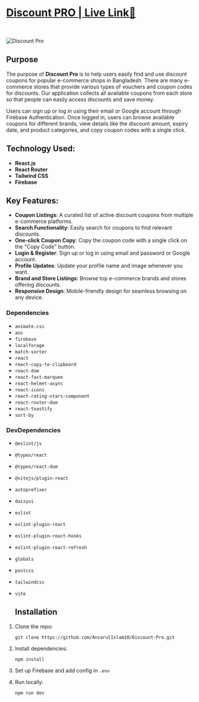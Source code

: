 # [Discount PRO | Live Link🔗](https://discount-pro-10.netlify.app/)

<br>

![Discount Pro](https://i.ibb.co.com/Cv5fSN5/Discount-Pro.jpg)


## Purpose
The purpose of **Discount Pro** is to help users easily find and use discount coupons for popular e-commerce shops in Bangladesh. There are many e-commerce stores that provide various types of vouchers and coupon codes for discounts. Our application collects all available coupons from each store so that people can easily access discounts and save money.

Users can sign up or log in using their email or Google account through Firebase Authentication. Once logged in, users can browse available coupons for different brands, view details like the discount amount, expiry date, and product categories, and copy coupon codes with a single click.

## Technology Used:
- **React.js**
- **React Router**
- **Tailwind CSS**
- **Firebase**

## Key Features:
- **Coupon Listings**: A curated list of active discount coupons from multiple e-commerce platforms.
- **Search Functionality**: Easily search for coupons to find relevant discounts.
- **One-click Coupon Copy**: Copy the coupon code with a single click on the "Copy Code" button.
- **Login & Register**: Sign up or log in using email and password or Google account.
- **Profile Updates**: Update your profile name and image whenever you want.
- **Brand and Store Listings**: Browse top e-commerce brands and stores offering discounts.
- **Responsive Design**: Mobile-friendly design for seamless browsing on any device.

### Dependencies
- `animate.css`
- `aos`
- `firebase`
- `localforage`
- `match-sorter`
- `react`
- `react-copy-to-clipboard`
- `react-dom`
- `react-fast-marquee`
- `react-helmet-async`
- `react-icons`
- `react-rating-stars-component`
- `react-router-dom`
- `react-toastify`
- `sort-by`

### DevDependencies
- `@eslint/js`
- `@types/react`
- `@types/react-dom`
- `@vitejs/plugin-react`
- `autoprefixer`
- `daisyui`
- `eslint`
- `eslint-plugin-react`
- `eslint-plugin-react-hooks`
- `eslint-plugin-react-refresh`
- `globals`
- `postcss`
- `tailwindcss`
- `vite`

  ## Installation
1. Clone the repo:
   ```
   git clone https://github.com/AnsarulIslam10/Discount-Pro.git
   ```
2. Install dependencies:
   ```
   npm install
   ```
3. Set up Firebase and add config in `.env`
   
4. Run locally:
   ```
   npm run dev
   ```

